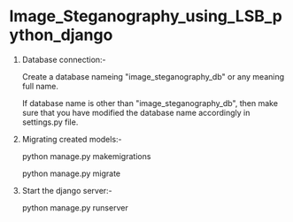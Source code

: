 # Image_Steganography_using_LSB_python_django

1. Database connection:-
   
     Create a database nameing "image_steganography_db" or any meaning full name.
   
     If database name is other than "image_steganography_db", then make sure that you have modified the database name accordingly in settings.py file.
   
3. Migrating created models:-

     python manage.py makemigrations
   
     python manage.py migrate
   
4. Start the django server:-

     python manage.py runserver
